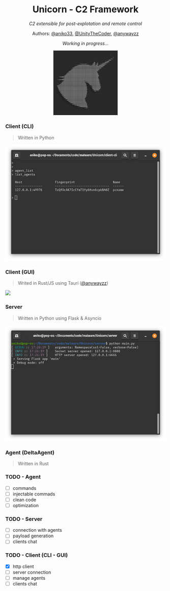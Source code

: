 <div align="center">

# Unicorn - C2 Framework
*C2 extensible for post-explotation and remote control*

Authors: [@aniko33](https://github.com/aniko33), [@UnityTheCoder](https://github.com/UnityTheCoder), [@anywayzz](https://github.com/anywayzz)

*Working in progress...*

<img src=".img/logo.jpg" width=40%>

</div>

### Client (CLI)

> Written in Python

<img src=".img/client_agent_table.png">

### Client (GUI)

> Writed in Rust/JS using Tauri ([@anywayzz](https://github.com/anywayzz))

<img src="https://github.com/aniko33/Unicorn/assets/76649588/d4beb5f2-30b7-401a-9982-45f191afe944">


### Server

> Written in Python using Flask & Asyncio

<img src=".img/server_init.png">

### Agent (DeltaAgent)

> Written in Rust

### TODO - Agent
- [ ] commands
- [ ] injectable commads
- [ ] clean code
- [ ] optimization

### TODO - Server
- [ ] connection with agents
- [ ] payload generation
- [ ] clients chat

### TODO - Client (CLI - GUI)
- [X] http client
- [ ] server connection
- [ ] manage agents
- [ ] clients chat
